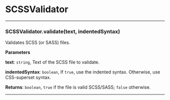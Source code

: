 # SCSSValidator





* * *

### SCSSValidator.validate(text, indentedSyntax) 

Validates SCSS (or SASS) files.

**Parameters**

**text**: `string`, Text of the SCSS file to validate.

**indentedSyntax**: `boolean`, If `true`, use the indented syntax. Otherwise, use CSS-superset syntax.

**Returns**: `boolean`, `true` if the file is valid SCSS/SASS; `false` otherwise.



* * *










